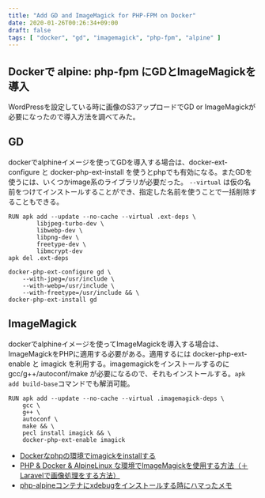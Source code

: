 ```yaml
---
title: "Add GD and ImageMagick for PHP-FPM on Docker"
date: 2020-01-26T00:26:34+09:00
draft: false
tags: [ "docker", "gd", "imagemagick", "php-fpm", "alpine" ]
---
```


## Dockerで alpine: php-fpm にGDとImageMagickを導入
WordPressを設定している時に画像のS3アップロードでGD or ImageMagickが必要になったので導入方法を調べてみた。

## GD
dockerでalphineイメージを使ってGDを導入する場合は、docker-ext-configure と docker-php-ext-install を使うとphpでも有効になる。またGDを使うには、いくつかimage系のライブラリが必要だった。 `--virtual` は仮の名前をつけてインストールすることができ、指定した名前を使うことで一括削除することもできる。

```
RUN apk add --update --no-cache --virtual .ext-deps \
        libjpeg-turbo-dev \
        libwebp-dev \
        libpng-dev \
        freetype-dev \
        libmcrypt-dev
apk del .ext-deps

docker-php-ext-configure gd \
    --with-jpeg=/usr/include \
    --with-webp=/usr/include \
    --with-freetype=/usr/include && \
docker-php-ext-install gd
```

## ImageMagick
dockerでalphineイメージを使ってImageMagickを導入する場合は、ImageMagickをPHPに適用する必要がある。適用するには docker-php-ext-enable と imagick を利用する。imagemagickをインストールするのに gcc/g++/autoconf/make が必要になるので、それもインストールする。`apk add build-base`コマンドでも解消可能。

```
RUN apk add --update --no-cache --virtual .imagemagick-deps \
    gcc \
    g++ \
    autoconf \
    make && \
    pecl install imagick && \
    docker-php-ext-enable imagick
```

- [Dockerなphpの環境でimagickをinstallする](https://polidog.jp/2018/05/08/php-docker-imagick/)
- [PHP & Docker & AlpineLinux な環境でImageMagickを使用する方法（＋Laravelで画像処理をする方法）](https://system-j.net/laravel/114/)
- [php-alpineコンテナにxdebugをインストールする時にハマったメモ](https://qiita.com/ucan-lab/items/fbf021bf69896538e515)